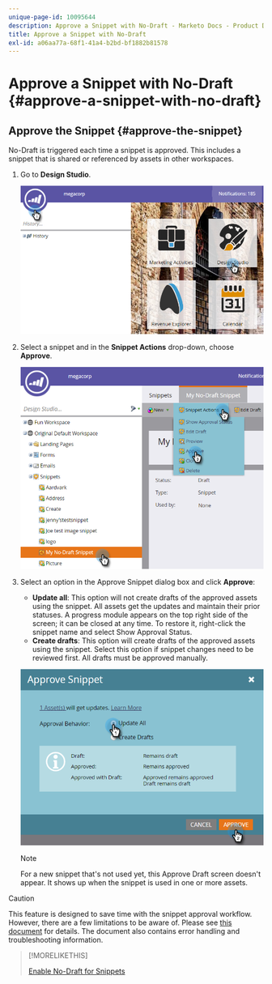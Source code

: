 ```yaml
---
unique-page-id: 10095644
description: Approve a Snippet with No-Draft - Marketo Docs - Product Documentation
title: Approve a Snippet with No-Draft
exl-id: a06aa77a-68f1-41a4-b2bd-bf1882b81578
---
```

# Approve a Snippet with No-Draft {#approve-a-snippet-with-no-draft}

## Approve the Snippet {#approve-the-snippet}

No-Draft is triggered each time a snippet is approved. This includes a snippet that is shared or referenced by assets in other workspaces.

1. Go to **Design Studio**.

   ![](assets/go-to-design-studio.png)

1. Select a snippet and in the **Snippet Actions** drop-down, choose **Approve**.

   ![](assets/approve-snippet.png)

1. Select an option in the Approve Snippet dialog box and click **Approve**:

    * **Update all**: This option will not create drafts of the approved assets using the snippet. All assets get the updates and maintain their prior statuses. A progress module appears on the top right side of the screen; it can be closed at any time. To restore it, right-click the snippet name and select Show Approval Status.
    * **Create drafts**: This option will create drafts of the approved assets using the snippet. Select this option if snippet changes need to be reviewed first. All drafts must be approved manually.

   ![](assets/snippet-dialog-box.png)

   >[!NOTE]
   >
   >For a new snippet that's not used yet, this Approve Draft screen doesn't appear. It shows up when the snippet is used in one or more assets.

>[!CAUTION]
>
>This feature is designed to save time with the snippet approval workflow. However, there are a few limitations to be aware of. Please see [this document](https://nation.marketo.com/docs/DOC-4415) for details. The document also contains error handling and troubleshooting information.

>[!MORELIKETHIS]
>
>[Enable No-Draft for Snippets](/help/marketo/product-docs/administration/users-and-roles/managing-user-roles-and-permissions/enable-no-draft-for-snippets.md)
